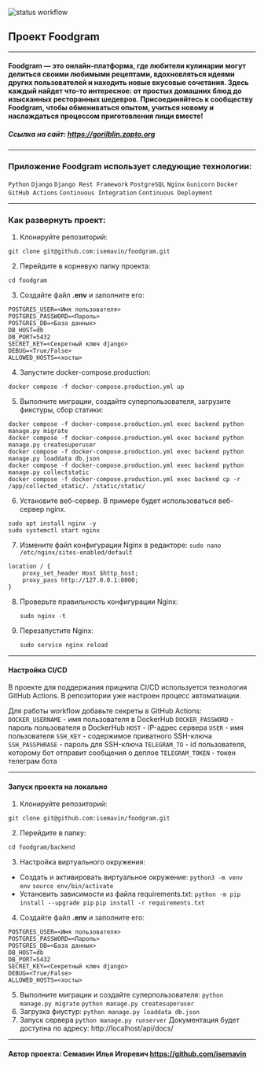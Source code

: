 ![status workflow](https://github.com/isemavin/foodgram/actions/workflows/main.yml/badge.svg)
## Проект Foodgram
---
#### Foodgram — это онлайн-платформа, где любители кулинарии могут делиться своими любимыми рецептами, вдохновляться идеями других пользователей и находить новые вкусовые сочетания. Здесь каждый найдет что-то интересное: от простых домашних блюд до изысканных ресторанных шедевров. Присоединяйтесь к сообществу Foodgram, чтобы обмениваться опытом, учиться новому и наслаждаться процессом приготовления пищи вместе!
##### Cсылка на сайт: https://gorilblin.zapto.org
---
### Приложение Foodgram использует следующие технологии:
```Python``` ```Django``` ```Django Rest Framework``` ```PostgreSQL``` ```Nginx``` ```Gunicorn``` ```Docker``` ```GitHub Actions``` ```Continuous Integration``` ```Continuous Deployment```

---
### Как развернуть проект:
1) Клонируйте репозиторий:
```
git clone git@github.com:isemavin/foodgram.git
```
2) Перейдите в корневую папку проекта:
```
cd foodgram
```
3) Создайте файл __.env__ и заполните его:
```
POSTGRES_USER=<Имя пользователя>
POSTGRES_PASSWORD=<Пароль>
POSTGRES_DB=<База данных>
DB_HOST=db
DB_PORT=5432
SECRET_KEY=<Секретный ключ django>
DEBUG=<True/False>
ALLOWED_HOSTS=<хосты>
```
4) Запустите docker-compose.production:
```
docker compose -f docker-compose.production.yml up
```
5) Выполните миграции, создайте суперпользователя, загрузите фикстуры, сбор статики:
```
docker compose -f docker-compose.production.yml exec backend python manage.py migrate
docker compose -f docker-compose.production.yml exec backend python manage.py createsuperuser
docker compose -f docker-compose.production.yml exec backend python manage.py loaddata db.json
docker compose -f docker-compose.production.yml exec backend python manage.py collectstatic
docker compose -f docker-compose.production.yml exec backend cp -r /app/collected_static/. /static/static/
```
6) Установите веб-сервер. В примере будет использоваться веб-сервер nginx.
```
sudo apt install nginx -y
sudo systemctl start nginx
```
7) Измените файл конфигурации Nginx в редакторе:
```sudo nano /etc/nginx/sites-enabled/default```

```
location / {
    proxy_set_header Host $http_host;
    proxy_pass http://127.0.0.1:8000;
}
```
8) Проверьте правильность конфигурации Nginx:

    ```sudo nginx -t```

9) Перезапустите Nginx:

    ```sudo service nginx reload```
---
#### Настройка CI/CD
В проекте для поддержания прицнипа CI/CD используется технология GitHub Actions.
В репозитории уже настроен процесс автоматиации.

Для работы workflow добавьте секреты в GitHub Actions:
```DOCKER_USERNAME``` - имя пользователя в DockerHub
```DOCKER_PASSWORD``` - пароль пользователя в DockerHub
```HOST``` - IP-адрес сервера
```USER``` - имя пользователя
```SSH_KEY``` - содержимое приватного SSH-ключа 
```SSH_PASSPHRASE``` - пароль для SSH-ключа
```TELEGRAM_TO``` - id пользователя, которому бот отправит сообщения о деплое
```TELEGRAM_TOKEN``` - токен телеграм бота

---
#### Запуск проекта на локально
1) Клонируйте репозиторий:
```
git clone git@github.com:isemavin/foodgram.git
```
2) Перейдите в папку:
```
cd foodgram/backend
```
3) Настройка виртуального окружения:
- Cоздать и активировать виртуальное окружение: ```python3 -m venv env``` ```source env/bin/activate```
- Установить зависимости из файла requirements.txt: ```python -m pip install --upgrade pip``` ```pip install -r requirements.txt```
4) Создайте файл __.env__ и заполните его:
```
POSTGRES_USER=<Имя пользователя>
POSTGRES_PASSWORD=<Пароль>
POSTGRES_DB=<База данных>
DB_HOST=db
DB_PORT=5432
SECRET_KEY=<Секретный ключ django>
DEBUG=<True/False>
ALLOWED_HOSTS=<хосты>
```
5) Выполните миграции и создайте суперпользователя:
```python manage.py migrate``` ```python manage.py createsuperuser```
6) Загрузка фиустур: ```python manage.py loaddata db.json```
7) Запуск сервера ```python manage.py runserver```
Документация будет доступна по адресу: http://localhost/api/docs/
---
#### Автор проекта: Семавин Илья Игоревич https://github.com/isemavin